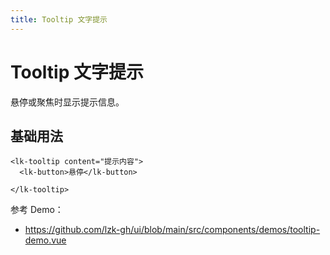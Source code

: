 ```yaml
---
title: Tooltip 文字提示
---
```


# Tooltip 文字提示

悬停或聚焦时显示提示信息。

## 基础用法

```vue
<lk-tooltip content="提示内容">
  <lk-button>悬停</lk-button>
  
</lk-tooltip>
```

参考 Demo：
- https://github.com/lzk-gh/ui/blob/main/src/components/demos/tooltip-demo.vue
